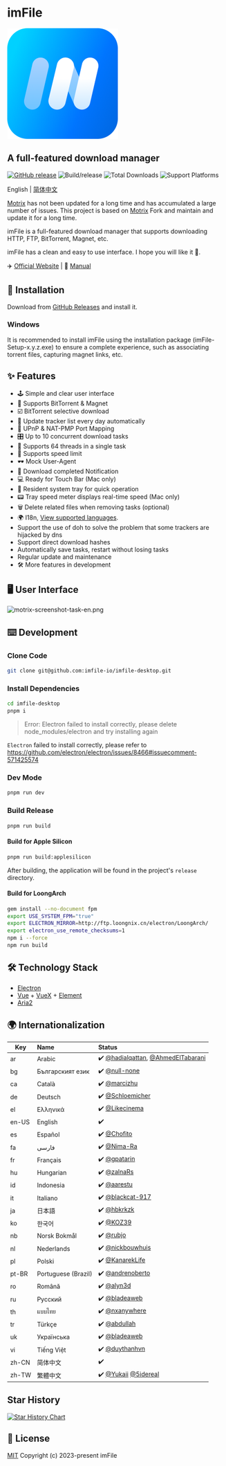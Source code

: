 # imFile

<p>
  <a href="https://imfile.io/">
    <img src="./static/512x512.png" width="256" alt="Motrix App Icon" />
  </a>
</p>

## A full-featured download manager

[![GitHub release](https://img.shields.io/github/v/release/imfile-io/imfile-desktop.svg)](https://github.com/imfile-io/imfile-desktop/releases) ![Build/release](https://github.com/imfile-io/imfile-desktop/workflows/Build/release/badge.svg) ![Total Downloads](https://img.shields.io/github/downloads/imfile-io/imfile-desktop/total.svg) ![Support Platforms](https://camo.githubusercontent.com/a50c47295f350646d08f2e1ccd797ceca3840e52/68747470733a2f2f696d672e736869656c64732e696f2f62616467652f706c6174666f726d2d6d61634f5325323025374325323057696e646f77732532302537432532304c696e75782d6c69676874677265792e737667)

English | [简体中文](./README-CN.md)

[Motrix](https://github.com/agalwood/Motrix/) has not been updated for a long time and has accumulated a large number of issues. This project is based on [Motrix](https://github.com/agalwood/Motrix/) Fork and maintain and update it for a long time.

imFile is a full-featured download manager that supports downloading HTTP, FTP, BitTorrent, Magnet, etc.

imFile has a clean and easy to use interface. I hope you will like it 👻.

✈️ [Official Website](https://imfile.io/) | 📖 [Manual](https://github.com/imfile-io/imfile-desktop/wiki)

## 💽 Installation

Download from [GitHub Releases](https://github.com/imfile-io/imfile-desktop/releases) and install it.

### Windows

It is recommended to install imFile using the installation package (imFile-Setup-x.y.z.exe) to ensure a complete experience, such as associating torrent files, capturing magnet links, etc.

## ✨ Features

- 🕹 Simple and clear user interface
- 🦄 Supports BitTorrent & Magnet
- ☑️ BitTorrent selective download
- 📡 Update tracker list every day automatically
- 🔌 UPnP & NAT-PMP Port Mapping
- 🎛 Up to 10 concurrent download tasks
- 🚀 Supports 64 threads in a single task
- 🚥 Supports speed limit
- 🕶 Mock User-Agent
- 🔔 Download completed Notification
- 💻 Ready for Touch Bar (Mac only)
- 🤖 Resident system tray for quick operation
- 📟 Tray speed meter displays real-time speed (Mac only)
- 🗑 Delete related files when removing tasks (optional)
- 🌍 I18n, [View supported languages](#-internationalization).
- Support the use of doh to solve the problem that some trackers are hijacked by dns
- Support direct download hashes
- Automatically save tasks, restart without losing tasks
- Regular update and maintenance
- 🛠 More features in development

## 🖥 User Interface

![motrix-screenshot-task-en.png](https://raw.githubusercontent.com/imfile-io/imfile-desktop/master/screenshots/userInterface_img.png)

## ⌨️ Development

### Clone Code

```bash
git clone git@github.com:imfile-io/imfile-desktop.git
```

### Install Dependencies

```bash
cd imfile-desktop
pnpm i
```

> Error: Electron failed to install correctly, please delete node_modules/electron and try installing again

`Electron` failed to install correctly, please refer to https://github.com/electron/electron/issues/8466#issuecomment-571425574

### Dev Mode

```bash
pnpm run dev
```

### Build Release

```bash
pnpm run build
```
#### Build for Apple Silicon

```bash
pnpm run build:applesilicon
```

After building, the application will be found in the project's `release` directory.

#### Build for LoongArch

```bash
gem install --no-document fpm
export USE_SYSTEM_FPM="true"
export ELECTRON_MIRROR=http://ftp.loongnix.cn/electron/LoongArch/
export electron_use_remote_checksums=1
npm i --force
npm run build
```
## 🛠 Technology Stack

- [Electron](https://electronjs.org/)
- [Vue](https://vuejs.org/) + [VueX](https://vuex.vuejs.org/) + [Element](https://element.eleme.io)
- [Aria2](https://aria2.github.io/)


## 🌍 Internationalization

| Key   | Name                | Status       |
|-------|:--------------------|:-------------|
| ar    | Arabic              | ✔️ [@hadialqattan](https://github.com/hadialqattan), [@AhmedElTabarani](https://github.com/AhmedElTabarani) |
| bg    | Българският език    | ✔️ [@null-none](https://github.com/null-none) |
| ca    | Català              | ✔️ [@marcizhu](https://github.com/marcizhu) |
| de    | Deutsch             | ✔️ [@Schloemicher](https://github.com/Schloemicher) |
| el    | Ελληνικά            | ✔️ [@Likecinema](https://github.com/Likecinema) |
| en-US | English             | ✔️           |
| es    | Español             | ✔️ [@Chofito](https://github.com/Chofito)|
| fa    | فارسی               | ✔️ [@Nima-Ra](https://github.com/Nima-Ra) |
| fr    | Français            | ✔️ [@gpatarin](https://github.com/gpatarin) |
| hu    | Hungarian           | ✔️ [@zalnaRs](https://github.com/zalnaRs) |
| id    | Indonesia           | ✔️ [@aarestu](https://github.com/aarestu) |
| it    | Italiano            | ✔️ [@blackcat-917](https://github.com/blackcat-917) |
| ja    | 日本語               | ✔️ [@hbkrkzk](https://github.com/hbkrkzk) |
| ko    | 한국어                | ✔️ [@KOZ39](https://github.com/KOZ39) |
| nb    | Norsk Bokmål        | ✔️ [@rubjo](https://github.com/rubjo) |
| nl    | Nederlands          | ✔️ [@nickbouwhuis](https://github.com/nickbouwhuis) |
| pl    | Polski              | ✔️ [@KanarekLife](https://github.com/KanarekLife) |
| pt-BR | Portuguese (Brazil) | ✔️ [@andrenoberto](https://github.com/andrenoberto) |
| ro    | Română              | ✔️ [@alyn3d](https://github.com/alyn3d) |
| ru    | Русский             | ✔️ [@bladeaweb](https://github.com/bladeaweb) |
| th    | แบบไทย              | ✔️ [@nxanywhere](https://github.com/nxanywhere) |
| tr    | Türkçe              | ✔️ [@abdullah](https://github.com/abdullah) |
| uk    | Українська          | ✔️ [@bladeaweb](https://github.com/bladeaweb) |
| vi    | Tiếng Việt          | ✔️ [@duythanhvn](https://github.com/duythanhvn) |
| zh-CN | 简体中文             | ✔️           |
| zh-TW | 繁體中文             | ✔️ [@Yukaii](https://github.com/Yukaii) [@5idereal](https://github.com/5idereal) |

## Star History

[![Star History Chart](https://api.star-history.com/svg?repos=imfile-io/imfile-desktop&type=Timeline)](https://star-history.com/#imfile-io/imfile-desktop&Timeline)

## 📜 License

[MIT](https://opensource.org/licenses/MIT) Copyright (c) 2023-present imFile
